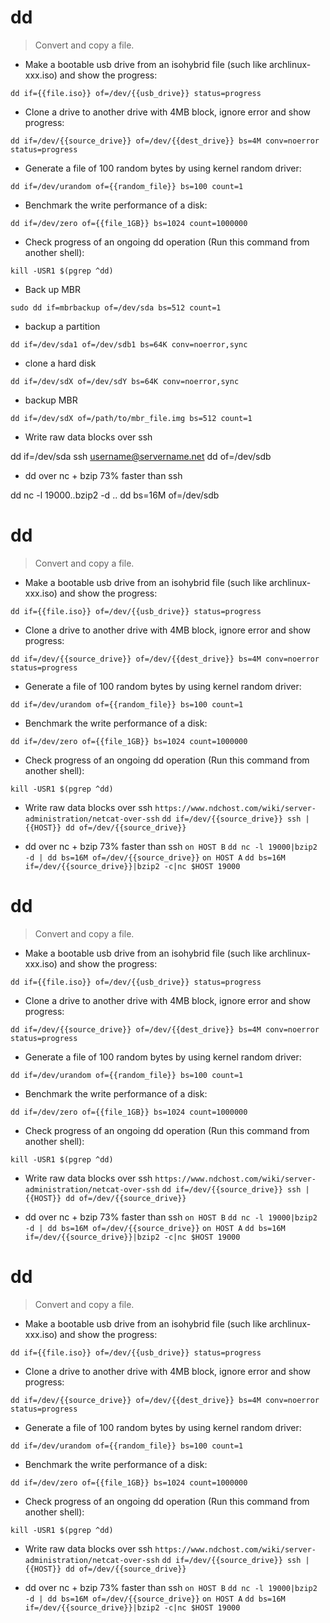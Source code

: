# dd

> Convert and copy a file.

- Make a bootable usb drive from an isohybrid file (such like archlinux-xxx.iso) and show the progress:

`dd if={{file.iso}} of=/dev/{{usb_drive}} status=progress`

- Clone a drive to another drive with 4MB block, ignore error and show progress:

`dd if=/dev/{{source_drive}} of=/dev/{{dest_drive}} bs=4M conv=noerror status=progress`

- Generate a file of 100 random bytes by using kernel random driver:

`dd if=/dev/urandom of={{random_file}} bs=100 count=1`

- Benchmark the write performance of a disk:

`dd if=/dev/zero of={{file_1GB}} bs=1024 count=1000000`

- Check progress of an ongoing dd operation (Run this command from another shell):

`kill -USR1 $(pgrep ^dd)`

- Back up MBR

`sudo dd if=mbrbackup of=/dev/sda bs=512 count=1`

- backup a partition

`dd if=/dev/sda1 of=/dev/sdb1 bs=64K conv=noerror,sync `

- clone a hard disk

`dd if=/dev/sdX of=/dev/sdY bs=64K conv=noerror,sync` 

- backup MBR

`dd if=/dev/sdX of=/path/to/mbr_file.img bs=512 count=1`
 
- Write raw data blocks over ssh

dd if=/dev/sda ssh username@servername.net dd of=/dev/sdb


- dd over nc + bzip 73% faster than ssh

dd nc -l 19000..bzip2 -d .. dd bs=16M of=/dev/sdb


# dd

> Convert and copy a file.

- Make a bootable usb drive from an isohybrid file (such like archlinux-xxx.iso) and show the progress:

`dd if={{file.iso}} of=/dev/{{usb_drive}} status=progress`

- Clone a drive to another drive with 4MB block, ignore error and show progress:

`dd if=/dev/{{source_drive}} of=/dev/{{dest_drive}} bs=4M conv=noerror status=progress`

- Generate a file of 100 random bytes by using kernel random driver:

`dd if=/dev/urandom of={{random_file}} bs=100 count=1`

- Benchmark the write performance of a disk:

`dd if=/dev/zero of={{file_1GB}} bs=1024 count=1000000`

- Check progress of an ongoing dd operation (Run this command from another shell):

`kill -USR1 $(pgrep ^dd)`
- Write raw data blocks over ssh
`https://www.ndchost.com/wiki/server-administration/netcat-over-ssh`
`dd if=/dev/{{source_drive}} ssh | {{HOST}} dd of=/dev/{{source_drive}}`


- dd over nc + bzip 73% faster than ssh
`on HOST B`
`dd nc -l 19000|bzip2 -d | dd bs=16M of=/dev/{{source_drive}}`
`on HOST A`
`dd bs=16M if=/dev/{{source_drive}}|bzip2 -c|nc $HOST 19000`

# dd

> Convert and copy a file.

- Make a bootable usb drive from an isohybrid file (such like archlinux-xxx.iso) and show the progress:

`dd if={{file.iso}} of=/dev/{{usb_drive}} status=progress`

- Clone a drive to another drive with 4MB block, ignore error and show progress:

`dd if=/dev/{{source_drive}} of=/dev/{{dest_drive}} bs=4M conv=noerror status=progress`

- Generate a file of 100 random bytes by using kernel random driver:

`dd if=/dev/urandom of={{random_file}} bs=100 count=1`

- Benchmark the write performance of a disk:

`dd if=/dev/zero of={{file_1GB}} bs=1024 count=1000000`

- Check progress of an ongoing dd operation (Run this command from another shell):

`kill -USR1 $(pgrep ^dd)`
- Write raw data blocks over ssh
`https://www.ndchost.com/wiki/server-administration/netcat-over-ssh`
`dd if=/dev/{{source_drive}} ssh | {{HOST}} dd of=/dev/{{source_drive}}`


- dd over nc + bzip 73% faster than ssh
`on HOST B`
`dd nc -l 19000|bzip2 -d | dd bs=16M of=/dev/{{source_drive}}`
`on HOST A`
`dd bs=16M if=/dev/{{source_drive}}|bzip2 -c|nc $HOST 19000`

# dd

> Convert and copy a file.

- Make a bootable usb drive from an isohybrid file (such like archlinux-xxx.iso) and show the progress:

`dd if={{file.iso}} of=/dev/{{usb_drive}} status=progress`

- Clone a drive to another drive with 4MB block, ignore error and show progress:

`dd if=/dev/{{source_drive}} of=/dev/{{dest_drive}} bs=4M conv=noerror status=progress`

- Generate a file of 100 random bytes by using kernel random driver:

`dd if=/dev/urandom of={{random_file}} bs=100 count=1`

- Benchmark the write performance of a disk:

`dd if=/dev/zero of={{file_1GB}} bs=1024 count=1000000`

- Check progress of an ongoing dd operation (Run this command from another shell):

`kill -USR1 $(pgrep ^dd)`
- Write raw data blocks over ssh
`https://www.ndchost.com/wiki/server-administration/netcat-over-ssh`
`dd if=/dev/{{source_drive}} ssh | {{HOST}} dd of=/dev/{{source_drive}}`


- dd over nc + bzip 73% faster than ssh
`on HOST B`
`dd nc -l 19000|bzip2 -d | dd bs=16M of=/dev/{{source_drive}}`
`on HOST A`
`dd bs=16M if=/dev/{{source_drive}}|bzip2 -c|nc $HOST 19000`

